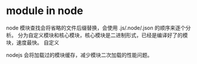 # module in node

node 模块查找会将省略的文件后缀替换，会使用 .js/.node/.json 的顺序来逐个分析。
分为自定义模块和核心模块，核心模块是二进制形式，已经是编译好了的模块，速度最快。
自定义

nodejs 会将加载过的模块缓存，减少模块二次加载的性能问题。

